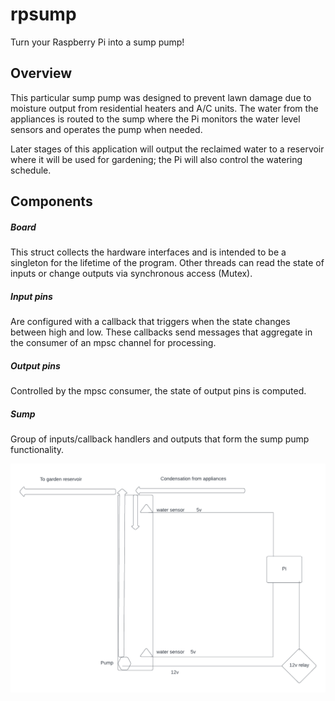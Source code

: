 # rpsump

Turn your Raspberry Pi into a sump pump!

## Overview

This particular sump pump was designed to prevent lawn damage due to moisture output from residential heaters and A/C units. The water from the appliances is routed to the sump where the Pi monitors the water level sensors and operates the pump when needed.

Later stages of this application will output the reclaimed water to a reservoir where it will be used for gardening; the Pi will also control the watering schedule.

## Components

##### Board
This struct collects the hardware interfaces and is intended to be a singleton for the lifetime of the program. Other threads can read the state of inputs or change outputs via synchronous access (Mutex).

##### Input pins
Are configured with a callback that triggers when the state changes between high and low. These callbacks send messages that aggregate in the consumer of an mpsc channel for processing.

##### Output pins
Controlled by the mpsc consumer, the state of output pins is computed.

##### Sump
Group of inputs/callback handlers and outputs that form the sump pump functionality.

![Sump pump diagram](./assets/rp_sump.png)
